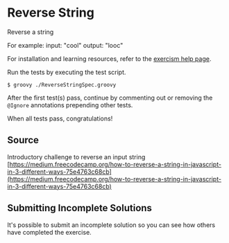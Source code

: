 # Reverse String

Reverse a string

For example:
input: "cool"
output: "looc"

For installation and learning resources, refer to the
[exercism help page](http://exercism.io/languages/groovy).

Run the tests by executing the test script.

```
$ groovy ./ReverseStringSpec.groovy
```

After the first test(s) pass, continue by commenting out or removing the `@Ignore` annotations prepending other tests.

When all tests pass, congratulations!

## Source

Introductory challenge to reverse an input string [https://medium.freecodecamp.org/how-to-reverse-a-string-in-javascript-in-3-different-ways-75e4763c68cb](https://medium.freecodecamp.org/how-to-reverse-a-string-in-javascript-in-3-different-ways-75e4763c68cb)

## Submitting Incomplete Solutions
It's possible to submit an incomplete solution so you can see how others have completed the exercise.

